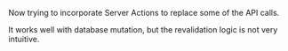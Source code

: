 Now trying to incorporate Server Actions to replace some of the API calls.

It works well with database mutation, but the revalidation logic is not very intuitive.